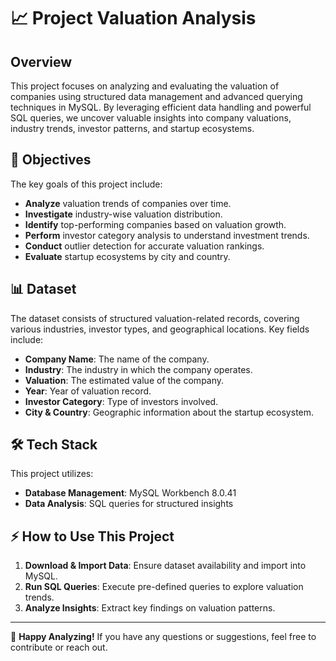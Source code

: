 # 📈 Project Valuation Analysis

## Overview

This project focuses on analyzing and evaluating the valuation of companies using structured data management and advanced querying techniques in MySQL. By leveraging efficient data handling and powerful SQL queries, we uncover valuable insights into company valuations, industry trends, investor patterns, and startup ecosystems.

## 🎯 Objectives

The key goals of this project include:

- **Analyze** valuation trends of companies over time.
- **Investigate** industry-wise valuation distribution.
- **Identify** top-performing companies based on valuation growth.
- **Perform** investor category analysis to understand investment trends.
- **Conduct** outlier detection for accurate valuation rankings.
- **Evaluate** startup ecosystems by city and country.

## 📊 Dataset

The dataset consists of structured valuation-related records, covering various industries, investor types, and geographical locations. Key fields include:

- **Company Name**: The name of the company.
- **Industry**: The industry in which the company operates.
- **Valuation**: The estimated value of the company.
- **Year**: Year of valuation record.
- **Investor Category**: Type of investors involved.
- **City & Country**: Geographic information about the startup ecosystem.

## 🛠️ Tech Stack

This project utilizes:

- **Database Management**: MySQL Workbench 8.0.41
- **Data Analysis**: SQL queries for structured insights

## ⚡ How to Use This Project

1. **Download & Import Data**: Ensure dataset availability and import into MySQL.
2. **Run SQL Queries**: Execute pre-defined queries to explore valuation trends.
3. **Analyze Insights**: Extract key findings on valuation patterns.

---

🚀 **Happy Analyzing!** If you have any questions or suggestions, feel free to contribute or reach out. 


